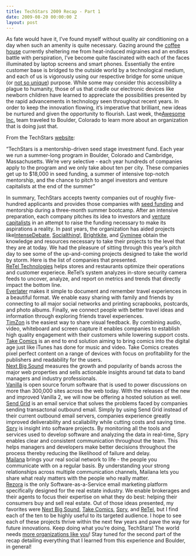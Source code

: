 ```yaml
---
title: TechStars 2009 Recap - Part 1
date: 2009-08-20 00:00:00 Z
layout: post
---
```

 
<p>As fate would have it, I&rsquo;ve found myself without quality air conditioning on a day when such an amenity is quite necessary. Gazing around the <a href="http://www.commongroundsoflexington.com/" target="_blank">coffee house</a> currently sheltering me from heat-induced migraines and an endless battle with perspiration, I&rsquo;ve become quite fascinated with each of the faces illuminated by laptop screens and smart phones. Essentially the entire customer base is bridged to the outside world by a technological medium, and each of us is vigorously using our respective bridge for some unique (or <a href="http://twitter.com/" target="_blank">not s</a><a href="http://twitter.com/" target="_blank">o unique</a>) purpose. While some may consider this accessibility a plague to humanity, those of us that cradle our electronic devices like newborn children have learned to appreciate the possibilities presented by the rapid advancements in technology seen throughout recent years. In order to keep the innovation flowing, it&rsquo;s imperative that brilliant, new ideas be nurtured and given the opportunity to flourish. Last week, the<a href="http://www.awesomeinc.org/" target="_blank">Awesome Inc.</a> team traveled to Boulder, Colorado to learn more about an organization that is doing just that.</p>
<p>From the TechStars <a href="http://www.techstars.org/" target="_blank">website</a>:</p>
<p>&ldquo;TechStars is a mentorship-driven seed stage investment fund. Each year we run a summer-long program in Boulder, Colorado and Cambridge, Massachusetts. We&rsquo;re very selective - each year hundreds of companies apply to the program and we only take about ten per city. These companies get up to $18,000 in seed funding, a summer of intensive top-notch mentorship, and the chance to pitch to angel investors and venture capitalists at the end of the summer&rdquo;</p>
<p><span>In summary, TechStars accepts twenty companies out of roughly five-hundred applicants and provides those companies with </span><a href="http://en.wikipedia.org/wiki/Seed_money" target="_blank">seed funding</a> and mentorship during a three-month summer bootcamp. After an intensive preparation, each company pitches its idea to investors and <a href="http://en.wikipedia.org/wiki/Venture_capital" target="_blank">venture capitalists</a> in an attempt to raise the funding necessary to make its aspirations a reality. In past years, the organization has aided projects like<a href="http://intensedebate.com/" target="_blank">IntenseDebate</a>, <a href="http://socialthing.com/" target="_blank">Socialthing!</a>, <a href="http://brightkite.com/" target="_blank">Brightkite</a>, and <a href="http://www.dailyburn.com/" target="_blank">Gyminee</a> obtain the knowledge and resources necessary to take their projects to the level that they are at today. We had the pleasure of sitting through this year&rsquo;s pitch day to see some of the up-and-coming projects designed to take the world by storm. Here is the list of companies that presented. <a href="http://www.reteltechnologies.com/" target="_blank"><br/>ReTel Technologies</a> helps stores and restaurants optimize their operations and customer experiece. ReTel&rsquo;s system analyzes in-store security camera feeds to uncover, analyze, and report on metrics and trends that directly impact the bottom line. <a href="http://www.everlater.com/" target="_blank"><br/>Everlater</a> makes it simple to document and remember travel experiences in a beautiful format. We enable easy sharing with family and friends by connecting to all major social networks and printing scrapbooks, postcards, and photo albums. Finally, we connect people with better travel ideas and information through exploring friends travel experiences. <a href="http://www.timzon.com/" target="_blank"><br/>TimZon</a> is the easiest way to share visual feedback. By combining audio, video, whiteboard and screen capture it enables companies to establish high quality engagement with their customers while lowering support costs. <a href="http://www.takepublishing.com/" target="_blank"><br/>Take Comics</a> is an end to end solution aiming to bring comics into the digital age just like iTunes has done for music and video. Take Comics creates pixel perfect content on a range of devices with focus on profitability for the publishers and readability for the users. <a href="http://thenextbigsound.com/" target="_blank"><br/>Next Big Sound</a> measures the growth and popularity of bands across the major web properties and sells actionable insights around tat data to band managers and industry professionals. <a href="http://www.vanillaforums.com/" target="_blank"><br/>Vanilla</a> is open source forum software that is used to power discussions on more than 300,000 sites across the web today. With the releases of the new and improved Vanilla 2, we will now be offering a hosted solution as well. <a href="http://www.sendgrid.com/" target="_blank"><br/>Send Grid</a> is an email service that solves the problems faced by companies sending transactonal outbound email. Simply by using Send Grid instead of their current outbound email servers, companies experience greatly improved deliverability and scaliability while cutting costs and saving time. <a href="http://www.spryplanner.com/" target="_blank"><br/>Spry</a> is insight into software projects. By monitoring all the tools and services used to develop software and analyzing the data in real-time, Spry enables clear and consistent communication throughout the team. This helps managers and developers make better decisions throughout the process thereby reducing the likelihood of failure and delay. <a href="http://www.mailana.com/" target="_blank"><br/>Mailana</a> brings your real social network to life - the people you communicate with on a regular basis. By understanding your strong relationships across multiple communication channels, Mailana lets you share what realy matters with the people who really matter. <a href="http://www.rezora.com/" target="_blank"><br/>Rezora</a> is the only Software-as-a-Service email marketing platform specifically designed for the real estate industry. We enable brokerages and their agents to focus their expertise on what they do best: helping their consumers buy and sell real estate. Out of those ideas presented, my favorites were <a href="http://thenextbigsound.com/" target="_blank">Next Big Sound</a>, <a href="http://www.takecomics.com/" target="_blank">Take Comics</a>, <a href="http://www.spryplanner.com/" target="_blank">Spry</a>, and <a href="http://www.reteltechnologies.com/" target="_blank">ReTel</a>, but I find each of the ten to be highly useful to its targeted audience. I hope to see each of these projects thrive within the next few years and pave the way for future innovations. Keep doing what you&rsquo;re doing, TechStars! The world needs <a href="http://ycombinator.com/" target="_blank">more organizations like you</a>! Stay tuned for the second part of the recap detailing everything that I learned from this experience and Boulder, in general!</p>
